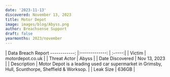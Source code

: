 ```yaml
---
date: '2023-11-13'
discovered: November 13, 2023
title: Motor Depot
image: images/blog/Abyss.png
author: Breachsense Support
draft: false
yearmonths: 2023/november
---
```



| Data Breach Report
------------:     |:-------------:    | :-----:|
| Victim      | motordepot.co.uk      | 
| Threat Actor      | Abyss      | 
| Date Discovered      | Nov 13, 2023      | 
| Description      | Motor Depot is a leading used car supermarket in Grimsby, Hull, Scunthorpe, Sheffield & Worksop.      | 
| Leak Size      | 636GB      | 

